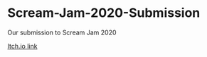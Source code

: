 # Scream-Jam-2020-Submission
Our submission to Scream Jam 2020


[Itch.io link](https://zegaren.itch.io/halloween-night)